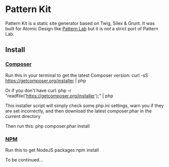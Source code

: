 # Pattern Kit

Pattern Kit is a static site generator based on Twig, Silex & Grunt. It was built for Atomic Design like [Pattern Lab](http://pattern-lab.info/) but it is *not* a strict port of Pattern Lab.

## Install
### [Composer](https://getcomposer.org/download/)
Run this in your terminal to get the latest Composer version:
    curl -sS https://getcomposer.org/installer | php

Or if you don't have curl:
    php -r "readfile('https://getcomposer.org/installer');" | php

This installer script will simply check some php.ini settings, warn you if they are set incorrectly, and then download the latest composer.phar in the current directory

Then run this:
    php composer.phar install

### [NPM](https://www.npmjs.org/)
Run this to get NodeJS packages
    npm install
   
To be continued...
